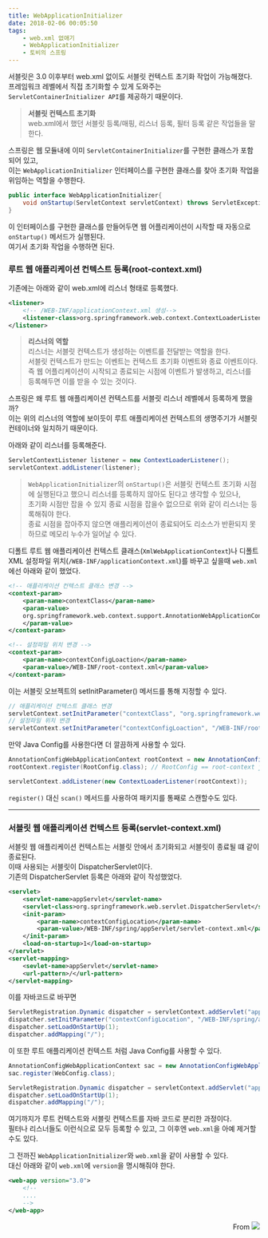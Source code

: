 ```yaml
---
title: WebApplicationInitializer
date: 2018-02-06 00:05:50
tags:
    - web.xml 없애기
    - WebApplicationInitializer
    - 토비의 스프링
---
```


서블릿은 3.0 이후부터 web.xml 없이도 서블릿 컨텍스트 초기화 작업이 가능해졌다.  
프레임워크 레벨에서 직접 초기화할 수 있게 도와주는 `ServletContainerInitializer API`를 제공하기 때문이다.  
> **서블릿 컨텍스트 초기화**  
web.xml에서 했던 서블릿 등록/매핑, 리스너 등록, 필터 등록 같은 작업들을 말한다.  

스프링은 웹 모듈내에 이미 `ServletContainerInitializer`를 구현한 클래스가 포함되어 있고,  
이는 `WebApplicationInitializer` 인터페이스를 구현한 클래스를 찾아 초기화 작업을 위임하는 역할을 수행한다.  
```java
public interface WebApplicationInitializer{
    void onStartup(ServletContext servletContext) throws ServletException;
}
```
이 인터페이스를 구현한 클래스를 만들어두면 웹 어플리케이션이 시작할 때 자동으로 `onStartup()` 메서드가 실행된다.  
여기서 초기화 작업을 수행하면 된다.  

### 루트 웹 애플리케이션 컨텍스트 등록(root-context.xml)
기존에는 아래와 같이 web.xml에 리스너 형태로 등록했다.  
```xml
<listener>
    <!-- /WEB-INF/applicationContext.xml 생성-->
    <listener-class>org.springframework.web.context.ContextLoaderListener</listener-class>    
</listener>
```
> **리스너의 역할**  
리스너는 서블릿 컨텍스트가 생성하는 이벤트를 전달받는 역할을 한다.  
서블릿 컨텍스트가 만드는 이벤트는 컨텍스트 초기화 이벤트와 종료 이벤트이다.  
즉 웹 어플리케이션이 시작되고 종료되는 시점에 이벤트가 발생하고, 리스너를 등록해두면 이를 받을 수 있는 것이다.  

스프링은 왜 루트 웹 애플리케이션 컨텍스트를 서블릿 리스너 레벨에서 등록하게 했을까?  
이는 위의 리스너의 역할에 보이듯이 루트 애플리케이션 컨텍스트의 생명주기가 서블릿 컨테이너와 일치하기 때문이다.  

아래와 같이 리스너를 등록해준다.  
```java
ServletContextListener listener = new ContextLoaderListener();
servletContext.addListener(listener);
```
> `WebApplicationInitializer`의 `onStartup()`은 서블릿 컨텍스트 초기화 시점에 실행된다고 했으니 리스너를 등록하지 않아도 된다고 생각할 수 있으나,  
초기화 시점만 잡을 수 있지 종료 시점을 잡을수 없으므로 위와 같이 리스너는 등록해줘야 한다.  
종료 시점을 잡아주지 않으면 애플리케이션이 종료되어도 리소스가 반환되지 못하므로 메모리 누수가 일어날 수 있다.  

디폴트 루트 웹 애플리케이션 컨텍스트 클래스(`XmlWebApplicationContext`)나 디폴트 XML 설정파일 위치(`/WEB-INF/applicationContext.xml`)를 바꾸고 싶을때 `web.xml`에선 아래와 같이 했었다.  
```xml
<!-- 애플리케이션 컨텍스트 클래스 변경 -->
<context-param>
    <param-name>contextClass</param-name>
    <param-value>
    org.springframework.web.context.support.AnnotationWebApplicationContext
    </param-value>
</context-param>

<!-- 설정파일 위치 변경 -->
<context-param>
    <param-name>contextConfigLoaction</param-name>
    <param-value>/WEB-INF/root-context.xml</param-value>
</context-param>
```
이는 서블릿 오브젝트의 setInitParameter() 메서드를 통해 지정할 수 있다.  
```java
// 애플리케이션 컨텍스트 클래스 변경 
servletContext.setInitParameter("contextClass", "org.springframework.web.context.support.AnnotationWebApplicationContext");
// 설정파일 위치 변경
servletContext.setInitParameter("contextConfigLoaction", "/WEB-INF/root-context.xml");
```

만약 Java Config를 사용한다면 더 깔끔하게 사용할 수 있다.  
```java
AnnotationConfigWebApplicationContext rootContext = new AnnotationConfigWebApplicationContext();
rootContext.register(RootConfig.class); // RootConfig == root-context java config

servletContext.addListener(new ContextLoaderListener(rootContext));
```
`register()` 대신 `scan()` 메서드를 사용하여 패키지를 통째로 스캔할수도 있다.  

---

### 서블릿 웹 애플리케이션 컨텍스트 등록(servlet-context.xml)
서블릿 웹 애플리케이션 컨텍스트는 서블릿 안에서 초기화되고 서블릿이 종료될 떄 같이 종료된다.  
이때 사용되는 서블릿이 DispatcherServlet이다.  
기존의 DispatcherServlet 등록은 아래와 같이 작성했었다.  
```xml
<servlet>
    <servlet-name>appServlet</servlet-name>
    <servlet-class>org.springframework.web.servlet.DispatcherServlet</servlet-class>
    <init-param>
        <param-name>contextConfigLocation</param-name>
        <param-value>/WEB-INF/spring/appServlet/servlet-context.xml</param-value>
    </init-param>
    <load-on-startup>1</load-on-startup>
</servlet>
<servlet-mapping>
    <sevlet-name>appServlet</servlet-name>
    <url-pattern>/</url-pattern>
</servlet-mapping>
```
이를 자바코드로 바꾸면
```java
ServletRegistration.Dynamic dispatcher = servletContext.addServlet("appServlet", new DispatcherServlet());
dispatcher.setInitParameter("contextConfigLocation", "/WEB-INF/spring/appServlet/servlet-context.xml");
dispatcher.setLoadOnStartUp(1);
dispatcher.addMapping("/");
```
이 또한 루트 애플리케이션 컨텍스트 처럼 Java Config를 사용할 수 있다.  
```java
AnnotationConfigWebApplicationContext sac = new AnnotationConfigWebApplicationContext();
sac.register(WebConfig.class);

ServletRegistration.Dynamic dispatcher = servletContext.addServlet("appServlet", new DispatcherServlet(sac));
dispatcher.setLoadOnStartUp(1);
dispatcher.addMapping("/");
```

여기까지가 루트 컨텍스트와 서블릿 컨텍스트를 자바 코드로 분리한 과정이다.  
필터나 리스너들도 이런식으로 모두 등록할 수 있고, 그 이후엔 `web.xml`을 아예 제거할 수도 있다.  

그 전까진 `WebApplicationInitializer`와 `web.xml`을 같이 사용할 수 있다.  
대신 아래와 같이 `web.xml`에 `version`을 명시해줘야 한다.  
```xml
<web-app version="3.0">
    <!-- 
    ....
    -->
</web-app>
```

<div style="text-align: right">
From <img src="https://cloud2.zoolz.com/MyComputers/Images/Image.aspx?q=bT00MDcyNDcma2V5PTI0NzQwNDAxMDkmdHlwZT1sJno9MjAxOC8wOC8wNiAwOTozOA==#width30" style="display:inline-block;"/>
</div>

<!-- more -->